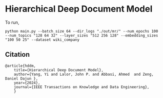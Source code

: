 # Hierarchical Deep Document Model

To run, 
```
python main.py --batch_size 64 --dir_logs "./out/mr/" --num_epochs 100 --num_topics "128 64 32" --layer_sizes "512 256 128" --embedding_sizes "100 50 25" --dataset wiki_company
```

## Citation
    @article{hddm,
        title={Hierarchical Deep Document Model},
        author={Yang, Yi and Lalor, John P. and Abbasi, Ahmed  and Zeng, Daniel Dajun },
        year={2024},
        journal={IEEE Transactions on Knowledge and Data Engineering},
        }

